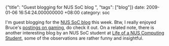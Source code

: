 {"title": "Guest blogging for NUS SoC blog  ", "tags": ["blog"]}
date: 2009-01-06 16:54:24.000000000 +08:00
category: soc

I'm guest blogging for the [NUS SoC blog](http://nusschoolofcomputing.blogspot.com/) this week. Btw, I really enjoyed Bruce's [postings on gaming](http://nusschoolofcomputing.blogspot.com/search/label/Bruce%20Chia), do check it out. On a related note, there is another interesting blog by an NUS SoC student at [Life of a NUS Computing Student](http://life-of-a-nus-computing-student.blogspot.com/), some of the observations are rather funny and insightful.
